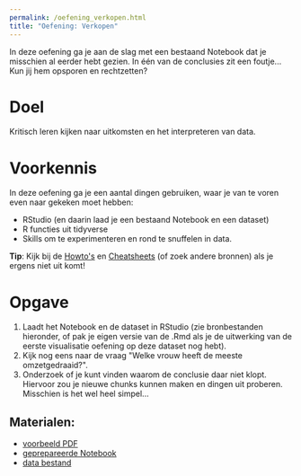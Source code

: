 ```yaml
---
permalink: /oefening_verkopen.html
title: "Oefening: Verkopen"
---
```


In deze oefening ga je aan de slag met een bestaand Notebook dat je misschien al eerder hebt gezien. In één van de conclusies zit een foutje... Kun jij hem opsporen en rechtzetten?

# Doel
Kritisch leren kijken naar uitkomsten en het interpreteren van data.

# Voorkennis
In deze oefening ga je een aantal dingen gebruiken, waar je van te voren even naar gekeken moet hebben:
- RStudio (en daarin laad je een bestaand Notebook en een dataset)
- R functies uit tidyverse
- Skills om te experimenteren en rond te snuffelen in data.

**Tip**: Kijk bij de [Howto's](index_howtos) en [Cheatsheets](index_cheetsheets) (of zoek andere bronnen) als je ergens niet uit komt!

# Opgave
1. Laadt het Notebook en de dataset in RStudio (zie bronbestanden hieronder, of pak je eigen versie van de .Rmd als je de uitwerking van de eerste visualisatie oefening op deze dataset nog hebt).
2. Kijk nog eens naar de vraag "Welke vrouw heeft de meeste omzetgedraaid?".
3. Onderzoek of je kunt vinden waarom de conclusie daar niet klopt. Hiervoor zou je nieuwe chunks kunnen maken en dingen uit proberen. Misschien is het wel heel simpel... 


## Materialen:
- [voorbeeld PDF](/assets/file/Oefening_Verkopen_Visualiseren.pdf)
- [geprepareerde Notebook](assets/file/Oefening_Verkopen_Visualiseren.Rmd)
- [data bestand](/assets/file/dataset_verkopen.xlsx)
